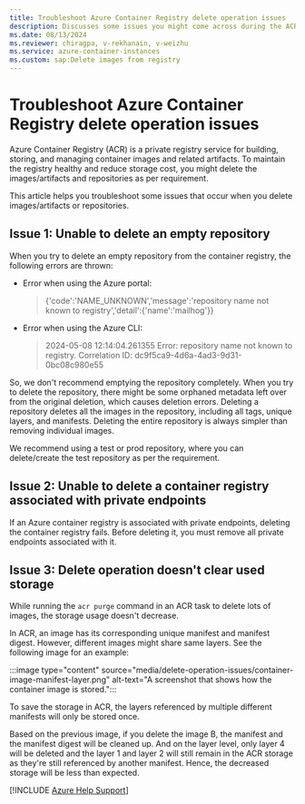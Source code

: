 ```yaml
---
title: Troubleshoot Azure Container Registry delete operation issues
description: Discusses some issues you might come across during the ACR deletion process.
ms.date: 08/13/2024
ms.reviewer: chiragpa, v-rekhanain, v-weizhu
ms.service: azure-container-instances
ms.custom: sap:Delete images from registry
---
```

# Troubleshoot Azure Container Registry delete operation issues

Azure Container Registry (ACR) is a private registry service for building, storing, and managing container images and related artifacts. To maintain the registry healthy and reduce storage cost, you might delete the images/artifacts and repositories as per requirement.

This article helps you troubleshoot some issues that occur when you delete images/artifacts or repositories.

## Issue 1: Unable to delete an empty repository

When you try to delete an empty repository from the container registry, the following errors are thrown:

- Error when using the Azure portal: 

    > {'code':'NAME_UNKNOWN','message':'repository name not known to registry','detail':{'name':'mailhog'}}

- Error when using the Azure CLI: 

    > 2024-05-08 12:14:04.261355 Error: repository name not known to registry. Correlation ID: dc9f5ca9-4d6a-4ad3-9d31-0bc08c980e55

So, we don't recommend emptying the repository completely. When you try to delete the repository, there might be some orphaned metadata left over from the original deletion, which causes deletion errors. Deleting a repository deletes all the images in the repository, including all tags, unique layers, and manifests. Deleting the entire repository is always simpler than removing individual images.

We recommend using a test or prod repository, where you can delete/create the test repository as per the requirement.

## Issue 2: Unable to delete a container registry associated with private endpoints

If an Azure container registry is associated with private endpoints, deleting the container registry fails. Before deleting it, you must remove all private endpoints associated with it.

## Issue 3: Delete operation doesn't clear used storage

While running the `acr purge` command in an ACR task to delete lots of images, the storage usage doesn't decrease.

In ACR, an image has its corresponding unique manifest and manifest digest. However, different images might share same layers. See the following image for an example:

 :::image type="content" source="media/delete-operation-issues/container-image-manifest-layer.png" alt-text="A screenshot that shows how the container image is stored.":::

To save the storage in ACR, the layers referenced by multiple different manifests will only be stored once.

Based on the previous image, if you delete the image B, the manifest and the manifest digest will be cleaned up. And on the layer level, only layer 4 will be deleted and the layer 1 and layer 2 will still remain in the ACR storage as they're still referenced by another manifest. Hence, the decreased storage will be less than expected.

[!INCLUDE [Azure Help Support](../../includes/azure-help-support.md)]
